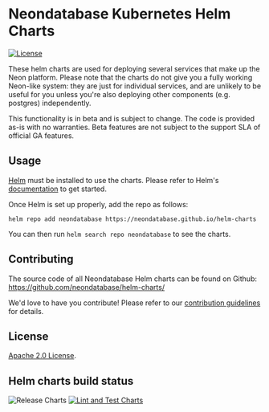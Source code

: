 # Neondatabase Kubernetes Helm Charts

[![License](https://img.shields.io/badge/License-Apache%202.0-blue.svg)](https://opensource.org/licenses/Apache-2.0)

These helm charts are used for deploying several services that make up the Neon platform.  Please note that the charts
do not give you a fully working Neon-like system: they are just for individual services, and are unlikely to be useful
for you unless you're also deploying other components (e.g. postgres) independently.

This functionality is in beta and is subject to change. The code is provided as-is with no warranties. Beta features are not subject to the support SLA of official GA features.

## Usage

[Helm](https://helm.sh) must be installed to use the charts.
Please refer to Helm's [documentation](https://helm.sh/docs/) to get started.

Once Helm is set up properly, add the repo as follows:

```console
helm repo add neondatabase https://neondatabase.github.io/helm-charts
```

You can then run `helm search repo neondatabase` to see the charts.

## Contributing

The source code of all Neondatabase Helm charts can be found on Github: <https://github.com/neondatabase/helm-charts/>

<!-- Keep full URL links to repo files because this README syncs from main to gh-pages.  -->
We'd love to have you contribute! Please refer to our [contribution guidelines](https://github.com/neondatabase/helm-charts/blob/main/CONTRIBUTING.md) for details.

## License

<!-- Keep full URL links to repo files because this README syncs from main to gh-pages.  -->
[Apache 2.0 License](https://github.com/neondatabase/helm-charts/blob/main/LICENSE).

## Helm charts build status

![Release Charts](https://github.com/neondatabase/helm-charts/workflows/Release%20Charts/badge.svg?branch=main) [![Lint and Test Charts](https://github.com/neondatabase/helm-charts/actions/workflows/lint-test.yaml/badge.svg)](https://github.com/neondatabase/helm-charts/actions/workflows/lint-test.yaml)
